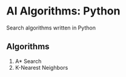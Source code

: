 # AI Algorithms: Python
Search algorithms written in Python

## Algorithms
1. A* Search
2. K-Nearest Neighbors
